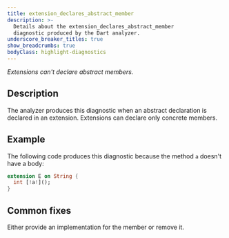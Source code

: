 ```yaml
---
title: extension_declares_abstract_member
description: >-
  Details about the extension_declares_abstract_member
  diagnostic produced by the Dart analyzer.
underscore_breaker_titles: true
show_breadcrumbs: true
bodyClass: highlight-diagnostics
---
```


_Extensions can't declare abstract members._

## Description

The analyzer produces this diagnostic when an abstract declaration is
declared in an extension. Extensions can declare only concrete members.

## Example

The following code produces this diagnostic because the method `a` doesn't
have a body:

```dart
extension E on String {
  int [!a!]();
}
```

## Common fixes

Either provide an implementation for the member or remove it.
